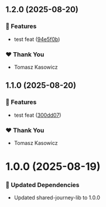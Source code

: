 ## 1.2.0 (2025-08-20)

### 🚀 Features

- test feat ([94e5f0b](https://github.com/TomaszKasowicz/nx-release-learning/commit/94e5f0b))

### ❤️ Thank You

- Tomasz Kasowicz

## 1.1.0 (2025-08-20)

### 🚀 Features

- test feat ([300dd07](https://github.com/TomaszKasowicz/nx-release-learning/commit/300dd07))

### ❤️ Thank You

- Tomasz Kasowicz

# 1.0.0 (2025-08-19)

### 🧱 Updated Dependencies

- Updated shared-journey-lib to 1.0.0